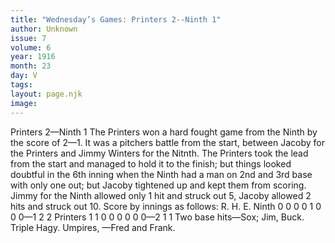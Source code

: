 ```yaml
---
title: "Wednesday’s Games: Printers 2--Ninth 1"
author: Unknown
issue: 7
volume: 6
year: 1916
month: 23
day: V
tags:
layout: page.njk
image:
---
```

Printers 2—Ninth 1      The Printers won a hard fought game from the Ninth by the score of 2—1.   It was a pitchers battle from the start, between Jacoby for the Printers and Jimmy Winters for the Nitnth.   The Printers took the lead from the start and managed to hold it to the finish; but things looked doubtful in the 6th inning when the Ninth had a man on 2nd and 3rd base with only one out; but Jacoby tightened up and kept them from scoring.    Jimmy for the Ninth allowed only 1 hit and struck out 5, Jacoby allowed 2 hits and struck out 10.   Score by innings as follows:   R. H. E. Ninth 0 0 0 0 1 0 0 0—1 2 2 Printers 1 1 0 0 0 0 0 0—2 1 1   Two base hits—Sox; Jim, Buck.   Triple Hagy.   Umpires, —Fred and Frank.   


